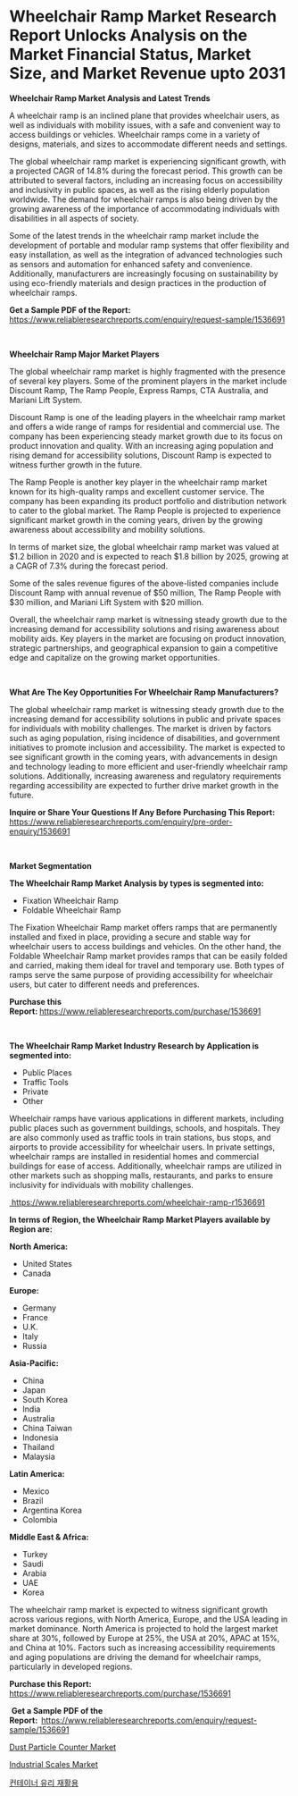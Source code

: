 <p><h1>Wheelchair Ramp Market Research Report Unlocks Analysis on the Market Financial Status, Market Size, and Market Revenue upto 2031</h1></p><p><strong>Wheelchair Ramp Market Analysis and Latest Trends</strong></p>
<p><p>A wheelchair ramp is an inclined plane that provides wheelchair users, as well as individuals with mobility issues, with a safe and convenient way to access buildings or vehicles. Wheelchair ramps come in a variety of designs, materials, and sizes to accommodate different needs and settings.</p><p>The global wheelchair ramp market is experiencing significant growth, with a projected CAGR of 14.8% during the forecast period. This growth can be attributed to several factors, including an increasing focus on accessibility and inclusivity in public spaces, as well as the rising elderly population worldwide. The demand for wheelchair ramps is also being driven by the growing awareness of the importance of accommodating individuals with disabilities in all aspects of society.</p><p>Some of the latest trends in the wheelchair ramp market include the development of portable and modular ramp systems that offer flexibility and easy installation, as well as the integration of advanced technologies such as sensors and automation for enhanced safety and convenience. Additionally, manufacturers are increasingly focusing on sustainability by using eco-friendly materials and design practices in the production of wheelchair ramps.</p></p>
<p><strong>Get a Sample PDF of the Report:&nbsp;</strong> <a href="https://www.reliableresearchreports.com/enquiry/request-sample/1536691">https://www.reliableresearchreports.com/enquiry/request-sample/1536691</a></p>
<p>&nbsp;</p>
<p><strong>Wheelchair Ramp Major Market Players</strong></p>
<p><p>The global wheelchair ramp market is highly fragmented with the presence of several key players. Some of the prominent players in the market include Discount Ramp, The Ramp People, Express Ramps, CTA Australia, and Mariani Lift System.</p><p>Discount Ramp is one of the leading players in the wheelchair ramp market and offers a wide range of ramps for residential and commercial use. The company has been experiencing steady market growth due to its focus on product innovation and quality. With an increasing aging population and rising demand for accessibility solutions, Discount Ramp is expected to witness further growth in the future.</p><p>The Ramp People is another key player in the wheelchair ramp market known for its high-quality ramps and excellent customer service. The company has been expanding its product portfolio and distribution network to cater to the global market. The Ramp People is projected to experience significant market growth in the coming years, driven by the growing awareness about accessibility and mobility solutions.</p><p>In terms of market size, the global wheelchair ramp market was valued at $1.2 billion in 2020 and is expected to reach $1.8 billion by 2025, growing at a CAGR of 7.3% during the forecast period. </p><p>Some of the sales revenue figures of the above-listed companies include Discount Ramp with annual revenue of $50 million, The Ramp People with $30 million, and Mariani Lift System with $20 million.</p><p>Overall, the wheelchair ramp market is witnessing steady growth due to the increasing demand for accessibility solutions and rising awareness about mobility aids. Key players in the market are focusing on product innovation, strategic partnerships, and geographical expansion to gain a competitive edge and capitalize on the growing market opportunities.</p></p>
<p>&nbsp;</p>
<p><strong>What Are The Key Opportunities For Wheelchair Ramp Manufacturers?</strong></p>
<p><p>The global wheelchair ramp market is witnessing steady growth due to the increasing demand for accessibility solutions in public and private spaces for individuals with mobility challenges. The market is driven by factors such as aging population, rising incidence of disabilities, and government initiatives to promote inclusion and accessibility. The market is expected to see significant growth in the coming years, with advancements in design and technology leading to more efficient and user-friendly wheelchair ramp solutions. Additionally, increasing awareness and regulatory requirements regarding accessibility are expected to further drive market growth in the future.</p></p>
<p><strong>Inquire or Share Your Questions If Any Before Purchasing This Report:</strong> <a href="https://www.reliableresearchreports.com/enquiry/pre-order-enquiry/1536691">https://www.reliableresearchreports.com/enquiry/pre-order-enquiry/1536691</a></p>
<p>&nbsp;</p>
<p><strong>Market Segmentation</strong></p>
<p><strong>The Wheelchair Ramp Market Analysis by types is segmented into:</strong></p>
<p><ul><li>Fixation Wheelchair Ramp</li><li>Foldable Wheelchair Ramp</li></ul></p>
<p><p>The Fixation Wheelchair Ramp market offers ramps that are permanently installed and fixed in place, providing a secure and stable way for wheelchair users to access buildings and vehicles. On the other hand, the Foldable Wheelchair Ramp market provides ramps that can be easily folded and carried, making them ideal for travel and temporary use. Both types of ramps serve the same purpose of providing accessibility for wheelchair users, but cater to different needs and preferences.</p></p>
<p><strong>Purchase this Report:&nbsp;</strong><a href="https://www.reliableresearchreports.com/purchase/1536691">https://www.reliableresearchreports.com/purchase/1536691</a></p>
<p>&nbsp;</p>
<p><strong>The Wheelchair Ramp Market Industry Research by Application is segmented into:</strong></p>
<p><ul><li>Public Places</li><li>Traffic Tools</li><li>Private</li><li>Other</li></ul></p>
<p><p>Wheelchair ramps have various applications in different markets, including public places such as government buildings, schools, and hospitals. They are also commonly used as traffic tools in train stations, bus stops, and airports to provide accessibility for wheelchair users. In private settings, wheelchair ramps are installed in residential homes and commercial buildings for ease of access. Additionally, wheelchair ramps are utilized in other markets such as shopping malls, restaurants, and parks to ensure inclusivity for individuals with mobility challenges.</p></p>
<p><a href="https://www.reliableresearchreports.com/wheelchair-ramp-r1536691">&nbsp;https://www.reliableresearchreports.com/wheelchair-ramp-r1536691</a></p>
<p><strong>In terms of Region, the Wheelchair Ramp Market Players available by Region are:</strong></p>
<p>
    <p> <strong> North America: </strong>
        <ul>
            <li>United States</li>
            <li>Canada</li>
        </ul>
        </p> 
    <p> <strong> Europe: </strong>
        <ul>
            <li>Germany</li>
            <li>France</li>
            <li>U.K.</li>
            <li>Italy</li>
            <li>Russia</li>
        </ul>
        </p> 
    <p> <strong> Asia-Pacific: </strong>
        <ul>
            <li>China</li>
            <li>Japan</li>
            <li>South Korea</li>
            <li>India</li>
            <li>Australia</li>
            <li>China Taiwan</li>
            <li>Indonesia</li>
            <li>Thailand</li>
            <li>Malaysia</li>
        </ul>
        </p> 
    <p> <strong> Latin America: </strong>
        <ul>
            <li>Mexico</li>
            <li>Brazil</li>
            <li>Argentina Korea</li>
            <li>Colombia</li>
        </ul>
        </p> 
    <p> <strong> Middle East & Africa: </strong>
        <ul>
            <li>Turkey</li>
            <li>Saudi</li>
            <li>Arabia</li>
            <li>UAE</li>
            <li>Korea</li>
        </ul>
    </p>
    </p>
<p><p>The wheelchair ramp market is expected to witness significant growth across various regions, with North America, Europe, and the USA leading in market dominance. North America is projected to hold the largest market share at 30%, followed by Europe at 25%, the USA at 20%, APAC at 15%, and China at 10%. Factors such as increasing accessibility requirements and aging populations are driving the demand for wheelchair ramps, particularly in developed regions.</p></p>
<p><strong>Purchase this Report: </strong><a href="https://www.reliableresearchreports.com/purchase/1536691">https://www.reliableresearchreports.com/purchase/1536691</a></p>
<p>&nbsp;<strong>Get a Sample PDF of the Report:&nbsp;&nbsp;</strong><a href="https://www.reliableresearchreports.com/enquiry/request-sample/1536691">https://www.reliableresearchreports.com/enquiry/request-sample/1536691</a></p>
<p><strong></strong></p>
<p><p><a href="https://github.com/MyrtisWest1/Market-Research-Report-List-1/blob/main/dust-particle-counter-market.md">Dust Particle Counter Market</a></p><p><a href="https://github.com/brenzgnarento/Market-Research-Report-List-3/blob/main/industrial-scales-market.md">Industrial Scales Market</a></p><p><a href="https://github.com/alfitoms13/Market-Research-Report-List-1/blob/main/1485697171748.md">컨테이너 유리 재활용</a></p></p>